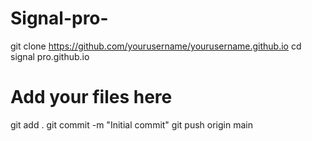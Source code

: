 # Signal-pro-
git clone https://github.com/yourusername/yourusername.github.io
cd signal pro.github.io
# Add your files here
git add .
git commit -m "Initial commit"
git push origin main
